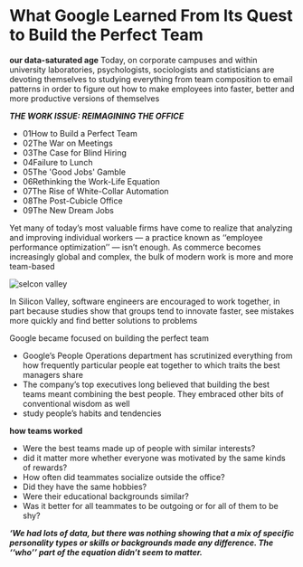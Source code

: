 # What Google Learned From Its Quest to Build the Perfect Team

**our data-saturated age**
Today, on corporate campuses and within university laboratories, psychologists, sociologists and statisticians are devoting themselves to studying everything from team composition to email patterns in order to figure out how to make employees into faster, better and more productive versions of themselves

***THE WORK ISSUE: REIMAGINING THE OFFICE***
- 01How to Build a Perfect Team
- 02The War on Meetings
- 03The Case for Blind Hiring
- 04Failure to Lunch
- 05The 'Good Jobs' Gamble
- 06Rethinking the Work-Life Equation
- 07The Rise of White-Collar Automation
- 08The Post-Cubicle Office
- 09The New Dream Jobs

Yet many of today’s most valuable firms have come to realize that analyzing and improving individual workers ­— a practice known as ‘‘employee performance optimization’’ — isn’t enough. As commerce becomes increasingly global and complex, the bulk of modern work is more and more team-based

![selcon valley](https://www.jotform.com/blog/wp-content/uploads/2019/02/carles-rabada-635097-unsplash-compressor.jpg)

In Silicon Valley, software engineers are encouraged to work together, in part because studies show that groups tend to innovate faster, see mistakes more quickly and find better solutions to problems

Google became focused on building the perfect team 
- Google’s People Operations department has scrutinized everything from how frequently particular people eat together to which traits the best managers share
- The company’s top executives long believed that building the best teams meant combining the best people. They embraced other bits of conventional wisdom as well
- study people’s habits and tendencies

**how teams worked**
- Were the best teams made up of people with similar interests? 
- did it matter more whether everyone was motivated by the same kinds of rewards? 
- How often did teammates socialize outside the office?
- Did they have the same hobbies?
- Were their educational backgrounds similar? 
- Was it better for all teammates to be outgoing or for all of them to be shy?

***‘We had lots of data, but there was nothing showing that a mix of specific personality types or skills or backgrounds made any difference. The ‘‘who’’ part of the equation didn’t seem to matter.***






